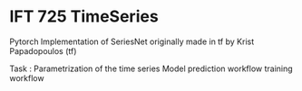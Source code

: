 # IFT 725 TimeSeries

Pytorch Implementation of SeriesNet originally made in tf by Krist Papadopoulos (tf)

Task :
Parametrization of the time series Model
prediction workflow
training workflow

